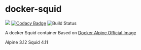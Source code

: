 # docker-squid

[![](https://images.microbadger.com/badges/image/ch1ch1/squid.svg)](https://microbadger.com/images/ch1ch1/squid)
[![Codacy Badge](https://api.codacy.com/project/badge/Grade/294535695730463081abb66c38ad0147)](https://app.codacy.com/manual/Ch1ch1/docker-squid?utm_source=github.com&utm_medium=referral&utm_content=Ch1ch1/docker-squid&utm_campaign=Badge_Grade_Settings)
![Build Status](https://drone.ch1.ninja/api/badges/Ch1ch1/docker-squid/status.svg)

A docker Squid container Based on [Docker Alpine Official Image](https://hub.docker.com/_/alpine)

Alpine 3.12
Squid 4.11
